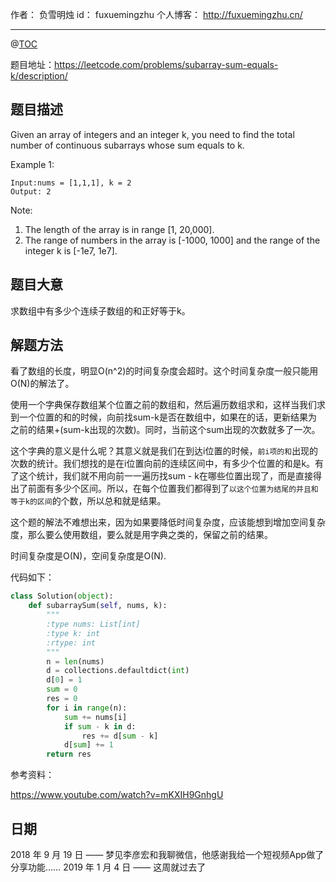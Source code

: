 
作者： 负雪明烛
id：	fuxuemingzhu
个人博客：	http://fuxuemingzhu.cn/

---
@[TOC](目录)

题目地址：https://leetcode.com/problems/subarray-sum-equals-k/description/

## 题目描述

Given an array of integers and an integer k, you need to find the total number of continuous subarrays whose sum equals to k.

Example 1:

    Input:nums = [1,1,1], k = 2
    Output: 2

Note:

1. The length of the array is in range [1, 20,000].
1. The range of numbers in the array is [-1000, 1000] and the range of the integer k is [-1e7, 1e7].



## 题目大意

求数组中有多少个连续子数组的和正好等于k。

## 解题方法

看了数组的长度，明显O(n^2)的时间复杂度会超时。这个时间复杂度一般只能用O(N)的解法了。

使用一个字典保存数组某个位置之前的数组和，然后遍历数组求和，这样当我们求到一个位置的和的时候，向前找sum-k是否在数组中，如果在的话，更新结果为之前的结果+(sum-k出现的次数)。同时，当前这个sum出现的次数就多了一次。

这个字典的意义是什么呢？其意义就是我们在到达i位置的时候，``前i项的和``出现的次数的统计。我们想找的是在i位置向前的连续区间中，有多少个位置的和是k。有了这个统计，我们就不用向前一一遍历找sum - k在哪些位置出现了，而是直接得出了前面有多少个区间。所以，在每个位置我们都得到了``以这个位置为结尾的并且和等于k的区间``的个数，所以总和就是结果。

这个题的解法不难想出来，因为如果要降低时间复杂度，应该能想到增加空间复杂度，那么要么使用数组，要么就是用字典之类的，保留之前的结果。

时间复杂度是O(N)，空间复杂度是O(N).

代码如下：

```python
class Solution(object):
    def subarraySum(self, nums, k):
        """
        :type nums: List[int]
        :type k: int
        :rtype: int
        """
        n = len(nums)
        d = collections.defaultdict(int)
        d[0] = 1
        sum = 0
        res = 0
        for i in range(n):
            sum += nums[i]
            if sum - k in d:
                res += d[sum - k]
            d[sum] += 1
        return res
```

参考资料：

https://www.youtube.com/watch?v=mKXIH9GnhgU

## 日期

2018 年 9 月 19 日 —— 梦见李彦宏和我聊微信，他感谢我给一个短视频App做了分享功能……
2019 年 1 月 4 日 —— 这周就过去了
